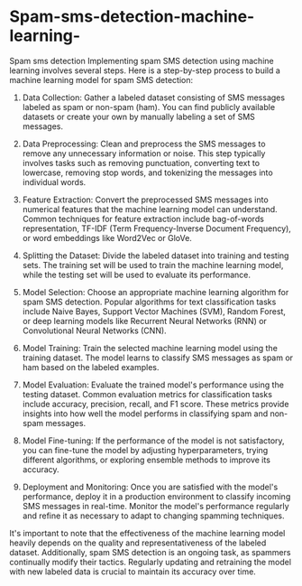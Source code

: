 # Spam-sms-detection-machine-learning-
Spam sms detection 
Implementing spam SMS detection using machine learning involves several steps. Here is a step-by-step process to build a machine learning model for spam SMS detection:

1. Data Collection: Gather a labeled dataset consisting of SMS messages labeled as spam or non-spam (ham). You can find publicly available datasets or create your own by manually labeling a set of SMS messages.

2. Data Preprocessing: Clean and preprocess the SMS messages to remove any unnecessary information or noise. This step typically involves tasks such as removing punctuation, converting text to lowercase, removing stop words, and tokenizing the messages into individual words.

3. Feature Extraction: Convert the preprocessed SMS messages into numerical features that the machine learning model can understand. Common techniques for feature extraction include bag-of-words representation, TF-IDF (Term Frequency-Inverse Document Frequency), or word embeddings like Word2Vec or GloVe.

4. Splitting the Dataset: Divide the labeled dataset into training and testing sets. The training set will be used to train the machine learning model, while the testing set will be used to evaluate its performance.

5. Model Selection: Choose an appropriate machine learning algorithm for spam SMS detection. Popular algorithms for text classification tasks include Naive Bayes, Support Vector Machines (SVM), Random Forest, or deep learning models like Recurrent Neural Networks (RNN) or Convolutional Neural Networks (CNN).

6. Model Training: Train the selected machine learning model using the training dataset. The model learns to classify SMS messages as spam or ham based on the labeled examples.

7. Model Evaluation: Evaluate the trained model's performance using the testing dataset. Common evaluation metrics for classification tasks include accuracy, precision, recall, and F1 score. These metrics provide insights into how well the model performs in classifying spam and non-spam messages.

8. Model Fine-tuning: If the performance of the model is not satisfactory, you can fine-tune the model by adjusting hyperparameters, trying different algorithms, or exploring ensemble methods to improve its accuracy.

9. Deployment and Monitoring: Once you are satisfied with the model's performance, deploy it in a production environment to classify incoming SMS messages in real-time. Monitor the model's performance regularly and refine it as necessary to adapt to changing spamming techniques.

It's important to note that the effectiveness of the machine learning model heavily depends on the quality and representativeness of the labeled dataset. Additionally, spam SMS detection is an ongoing task, as spammers continually modify their tactics. Regularly updating and retraining the model with new labeled data is crucial to maintain its accuracy over time.
